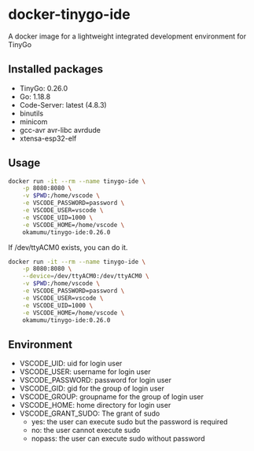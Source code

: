 # docker-tinygo-ide

A docker image for a lightweight integrated development environment for TinyGo

## Installed packages

- TinyGo: 0.26.0
- Go: 1.18.8
- Code-Server: latest (4.8.3)
- binutils
- minicom
- gcc-avr avr-libc avrdude
- xtensa-esp32-elf

## Usage

```sh
docker run -it --rm --name tinygo-ide \
    -p 8080:8080 \
    -v $PWD:/home/vscode \
    -e VSCODE_PASSWORD=password \
    -e VSCODE_USER=vscode \
    -e VSCODE_UID=1000 \
    -e VSCODE_HOME=/home/vscode \
    okamumu/tinygo-ide:0.26.0
```

If /dev/ttyACM0 exists, you can do it.

```sh
docker run -it --rm --name tinygo-ide \
    -p 8080:8080 \
    --device=/dev/ttyACM0:/dev/ttyACM0 \
    -v $PWD:/home/vscode \
    -e VSCODE_PASSWORD=password \
    -e VSCODE_USER=vscode \
    -e VSCODE_UID=1000 \
    -e VSCODE_HOME=/home/vscode \
    okamumu/tinygo-ide:0.26.0
```

## Environment

- VSCODE_UID: uid for login user
- VSCODE_USER: username for login user
- VSCODE_PASSWORD: password for login user
- VSCODE_GID: gid for the group of login user
- VSCODE_GROUP: groupname for the group of login user
- VSCODE_HOME: home directory for login user
- VSCODE_GRANT_SUDO: The grant of sudo
    - yes: the user can execute sudo but the password is required
    - no: the user cannot execute sudo
    - nopass: the user can execute sudo without password

